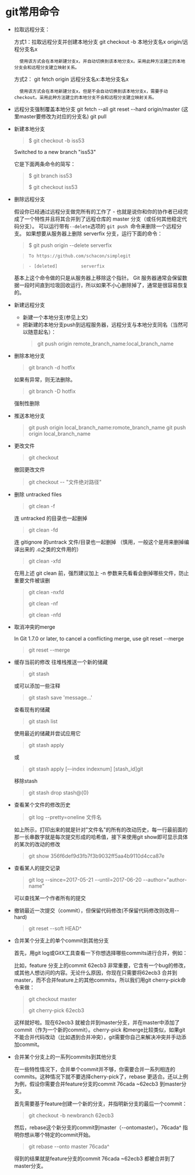 # git常用命令
- 拉取远程分支：

	方式1：拉取远程分支并创建本地分支
		git checkout -b 本地分支名x origin/远程分支名x
		
		使用该方式会在本地新建分支x，并自动切换到该本地分支x。采用此种方法建立的本地分支会和远程分支建立映射关系。
	方式2：
		git fetch origin 远程分支名x:本地分支名x
		
		使用该方式会在本地新建分支x，但是不会自动切换到该本地分支x，需要手动checkout。采用此种方法建立的本地分支不会和远程分支建立映射关系。
- 远程分支强制覆盖本地分支
		git fetch --all
		git reset --hard origin/master (这里master要修改为对应的分支名)
		git pull

- 新建本地分支

	> $ git checkout -b iss53
	
	Switched to a new branch "iss53"
	
	它是下面两条命令的简写：
	
	> $ git branch iss53
	> 
	> $ git checkout iss53

- 删除远程分支

	假设你已经通过远程分支做完所有的工作了 - 也就是说你和你的协作者已经完成了一个特性并且将其合并到了远程仓库的 master 分支（或任何其他稳定代码分支）。 可以运行带有`--delete`选项的 `git push `命令来删除一个远程分支。 如果想要从服务器上删除 serverfix 分支，运行下面的命令：
	
	> $ git push origin --delete serverfix
	
	> `To https://github.com/schacon/simplegit`
	
	> `- [deleted]         serverfix`
	
	基本上这个命令做的只是从服务器上移除这个指针。 Git 服务器通常会保留数据一段时间直到垃圾回收运行，所以如果不小心删除掉了，通常是很容易恢复的。

- 新建远程分支
	
	* 新建一个本地分支(参见上文)
	* 把新建的本地分支push到远程服务器，远程分支与本地分支同名（当然可以随意起名）：
		> git push origin remote_branch_name:local_branch_name

- 删除本地分支
	
	> git branch -d hotfix

	如果有异常，则无法删除。

	> git branch -D hotfix

	强制性删除
- 推送本地分支

	> git push origin local_branch_name:romote_branch_name
	> git push origin local_branch_name

- 更改文件

	> git checkout

	撤回更改文件

	> git checkout -- "文件绝对路径"
	
- 删除 untracked files

	> git clean -f
	
	连 untracked 的目录也一起删掉
	> git clean -fd
	
	连 gitignore 的untrack 文件/目录也一起删掉 （慎用，一般这个是用来删掉编译出来的 .o之类的文件用的）
	> git clean -xfd
	
	在用上述 git clean 前，强烈建议加上 -n 参数来先看看会删掉哪些文件，防止重要文件被误删
	
	> git clean -nxfd
	> 
	> git clean -nf
	> 
	> git clean -nfd

- 取消冲突的merge

	 In Git 1.7.0 or later, to cancel a conflicting merge, use git reset --merge
	> git reset --merge

- 缓存当前的修改
	往堆栈推送一个新的储藏
	> git stash 
 
	或可以添加一些注释

	> git stash save 'message...'
	
	 查看现有的储藏

	> git stash list
	
	使用最近的储藏并尝试应用它
	> git stash apply
	
	或

	> git stash apply [–-index indexnum] [stash_id]git
	
	移除stash
	> git stash drop stash@{0}
	
- 查看某个文件的修改历史

	> git log --pretty=oneline 文件名

	如上所示，打印出来的就是针对"文件名"的所有的改动历史，每一行最前面的那一长串数字就是每次提交形成的哈希值，接下来使用git show即可显示具体的某次的改动的修改

	> git show 356f6def9d3fb7f3b9032ff5aa4b9110d4cca87e

- 查看某人的提交记录

   > git log --since=2017-05-21 --until=2017-06-20 --author="author-name"
   
	可以查找某一个作者所有的提交

- 撤销最近一次提交（commit），但保留代码修改(不保留代码修改则改用--hard)

	> git reset --soft HEAD^

- 合并某个分支上的单个commit到其他分支

	首先，用git log或GitX工具查看一下你想选择哪些commits进行合并，例如：

	比如，feature 分支上的commit 62ecb3 非常重要，它含有一个bug的修改，或其他人想访问的内容。无论什么原因，你现在只需要将62ecb3 合并到master，而不合并feature上的其他commits，所以我们用git cherry-pick命令来做：

	> git checkout master
	> 
	> git cherry-pick 62ecb3

	这样就好啦。现在62ecb3 就被合并到master分支，并在master中添加了commit（作为一个新的commit）。cherry-pick 和merge比较类似，如果git不能合并代码改动（比如遇到合并冲突），git需要你自己来解决冲突并手动添加commit。

- 合并某个分支上的一系列commits到其他分支

	在一些特性情况下，合并单个commit并不够，你需要合并一系列相连的commits。这种情况下就不要选择cherry-pick了，rebase 更适合。还以上例为例，假设你需要合并feature分支的commit 76cada ~62ecb3 到master分支。

	首先需要基于feature创建一个新的分支，并指明新分支的最后一个commit：

	> git checkout -b newbranch 62ecb3

	然后，rebase这个新分支的commit到master（--ontomaster）。76cada^ 指明你想从哪个特定的commit开始。

	> git rebase --onto master 76cada^
	
	得到的结果就是feature分支的commit 76cada ~62ecb3 都被合并到了master分支。
